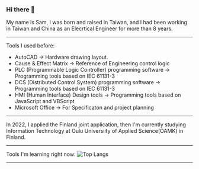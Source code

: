 ### Hi there 👋


My name is Sam, I was born and raised in Taiwan, and I had been working in Taiwan and China as an Elecrtical Engineer for more than 8 years.

----------------------------------------------------------------------------------------------------------------------------------------------
Tools I used before:
- AutoCAD                                                     -> Hardware drawing layout.
- Cause & Effect Matrix                                       -> Reference of Engineering control logic
- PLC (Programmable Logic Controller) programming software    -> Programming tools based on IEC 61131-3
- DCS (Distributed Control System) programming software       -> Programming tools based on IEC 61131-3
- HMI (Human Interface) Design tools                          -> Programming tools based on JavaScript and VBScript
- Microsoft Office                                            -> For Specificaton and project planning
----------------------------------------------------------------------------------------------------------------------------------------------

In 2022, I applied the Finland joint application, then I'm currently studying Information Technology at Oulu Universiity of Applied Science(OAMK) in Finland.

----------------------------------------------------------------------------------------------------------------------------------------------
Tools I'm learning right now:
![Top Langs](https://github-readme-stats.vercel.app/api/top-langs/?username=FuzzyKala&hide_progress=true)

----------------------------------------------------------------------------------------------------------------------------------------------




<!--

[![Sam's GitHub stats](https://github-readme-stats.vercel.app/api?username=FuzzyKala&theme=github_dark)](https://github.com/anuraghazra/github-readme-stats)

**FuzzyKala/FuzzyKala** is a ✨ _special_ ✨ repository because its `README.md` (this file) appears on your GitHub profile.

Here are some ideas to get you started:

- 🔭 I’m currently working on ...
- 🌱 I’m currently learning ...
- 👯 I’m looking to collaborate on ...
- 🤔 I’m looking for help with ...
- 💬 Ask me about ...
- 📫 How to reach me: ...
- 😄 Pronouns: ...
- ⚡ Fun fact: ...
-->
